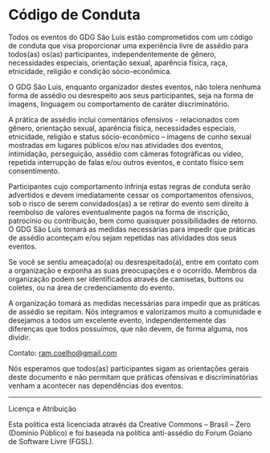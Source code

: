 Código de Conduta
=================

Todos os eventos do GDG São Luis estão comprometidos com um código de conduta que visa proporcionar uma experiência livre de assédio para todos(as) os(as) participantes, independentemente de gênero, necessidades especiais, orientação sexual, aparência física, raça, etnicidade, religião e condição sócio-econômica.

O GDG São Luis, enquanto organizador destes eventos, não tolera nenhuma forma de assédio ou desrespeito aos seus participantes, seja na forma de imagens, linguagem ou comportamento de caráter discriminatório.

A prática de assédio inclui comentários ofensivos - relacionados com gênero, orientação sexual, aparência física, necessidades especiais, etnicidade, religião e status sócio-econômico – imagens de cunho sexual mostradas em lugares públicos e/ou nas atividades dos eventos, intimidação, perseguição, assédio com câmeras fotográficas ou vídeo, repetida interrupção de falas e/ou outros eventos, e contato físico sem consentimento.

Participantes cujo comportamento infrinja estas regras de conduta serão advertidos e devem imediatamente cessar os comportamentos ofensivos, sob o risco de serem convidados(as) a se retirar do evento sem direito à reembolso de valores eventualmente pagos na forma de inscrição, patrocínio ou contribuição, bem como quaisquer possibilidades de retorno. O GDG São Luis tomará as medidas necessárias para impedir que práticas de assédio aconteçam e/ou sejam repetidas nas atividades dos seus eventos.

Se você se sentiu ameaçado(a) ou desrespeitado(a), entre em contato com a organização e exponha as suas preocupações e o ocorrido. Membros da organização podem ser identificados através de camisetas, buttons ou coletes, ou na área de credenciamento do evento. 

A organização tomará as medidas necessárias para impedir que as práticas de assédio se repitam. Nós integramos e valorizamos muito a comunidade e desejamos a todos um excelente evento, independentemente das diferenças que todos possuímos, que não devem, de forma alguma, nos dividir.

Contato: ram.coelho@gmail.com
 
Nós esperamos que todos(as) participantes sigam as orientações gerais deste documento e não permitam que práticas ofensivas e discriminatórias venham a acontecer nas dependências dos eventos.

---

Licença e Atribuição

Esta política está licenciada através da Creative Commons – Brasil – Zero (Domínio Público) e foi baseada na política anti-assédio do Forum Goiano de Software Livre (FGSL).

